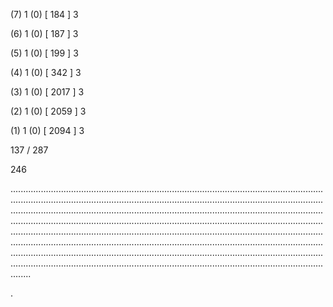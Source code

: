 (7) 1 (0) [ 184 ] 3 


(6) 1 (0) [ 187 ] 3 


(5) 1 (0) [ 199 ] 3 


(4) 1 (0) [ 342 ] 3 


(3) 1 (0) [ 2017 ] 3 


(2) 1 (0) [ 2059 ] 3 


(1) 1 (0) [ 2094 ] 3 


137 / 287 


246 


........................................................................................................................................................................................................................................................................................................................................................................................................................................................................................................................................................................................................................................................................................................................................................................................................................................................................................................................................................................................................................................ 


 


. 

